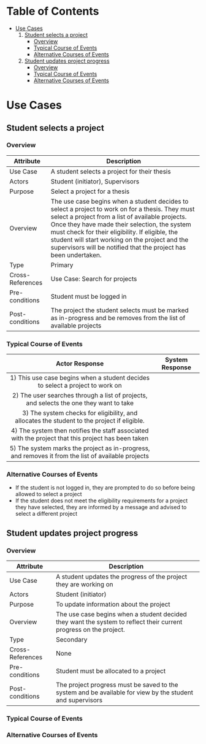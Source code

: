 
# Table of Contents
- [Use Cases](#use-cases)
    1. [Student selects a project](#student-selects-project)
        - [Overview](#student-selects-project-overview)
        - [Typical Course of Events](#student-selects-project-course)
        - [Alternative Courses of Events](#student-selects-project-course-alt)
    2. [Student updates project progress](#student-updates-project)
        - [Overview](#student-updates-project-overview)
        - [Typical Course of Events](#student-updates-project-course)
        - [Alternative Courses of Events](#student-updates-project-course-alt)

<a name="use-cases"></a>
# Use Cases

<a name="student-selects-project"></a>
## Student selects a project

<a name="student-selects-project-overview"></a>
### Overview


 Attribute | Description
 --- | ---
 Use Case | A student selects a project for their thesis
 Actors | Student (initiator), Supervisors
 Purpose | Select a project for a thesis
 Overview | The use case begins when a student decides to select a project to work on for a thesis. They must select a project from a list of available projects. Once they have made their selection, the system must check for their eligibility. If eligible, the student will start working on the project and the supervisors will be notified that the project has been undertaken.
 Type | Primary
 Cross-References | Use Case: Search for projects
 Pre-conditions | Student must be logged in
 Post-conditions | The project the student selects must be marked as in-progress and be removes from the list of available projects


<a name="student-selects-project-course"></a>
### Typical Course of Events

 Actor Response | System Response
 :---: | :---:
 1) This use case begins when a student decides to select a project to work on |
 2) The user searches through a list of projects, and selects the one they want to take |
  | 3) The system checks for eligibility, and allocates the student to the project if eligible.
  | 4) The system then notifies the staff associated with the project that this project has been taken
  | 5) The system marks the project as in-progress, and removes it from the list of available projects

<a name="student-selects-project-course-alt"></a>
### Alternative Courses of Events

- If the student is not logged in, they are prompted to do so before being allowed to select a project
- If the student does not meet the eligibility requirements for a project they have selected, they are informed by a message and advised to select a different project

<a name="student-updates-project"></a>
## Student updates project progress

<a name="student-updates-project-overview"></a>
### Overview

Attribute | Description
--- | ---
Use Case | A student updates the progress of the project they are working on
Actors | Student (initiator)
Purpose | To update information about the project
Overview | The use case begins when a student decided they want the system to reflect their current progress on the project.
Type | Secondary
Cross-References | None
Pre-conditions | Student must be allocated to a project
Post-conditions | The project progress must be saved to the system and be available for view by the student and supervisors

<a name="student-updates-project-course"></a>
### Typical Course of Events

<a name="student-updates-project-course-alt"></a>
### Alternative Courses of Events
